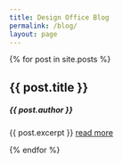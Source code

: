 ```yaml
---
title: Design Office Blog
permalink: /blog/
layout: page
---
```

<style type="text/css">
  h2 a {text-decoration: none;}
</style>
<div class="usa-width-three-fourths usa-layout-docs-main_content">

{% for post in site.posts %}
  <h2><a href="{{ post.url }}">{{ post.title }}</a></h2>
  <h5>{{ post.author }}</h5>
  <p>{{ post.excerpt }} <a href="{{ post.url }}">read more</a>
  </p>
{% endfor %}

</div>
